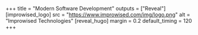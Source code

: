 +++
title = "Modern Software Development"
outputs = ["Reveal"]
[improwised_logo]
src = "https://www.improwised.com/img/logo.png"
alt = "Improwised Technologies"
[reveal_hugo]
margin = 0.2
default_timing = 120
+++
